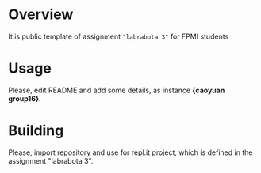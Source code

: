 # Overview

It is public template of assignment `"labrabota 3"` for FPMI students

# Usage

Please, edit README and add some details, as instance **{caoyuan group16}**.

# Building

Please, import repository and use for repl.it project, which is defined in the assignment "labrabota 3".
